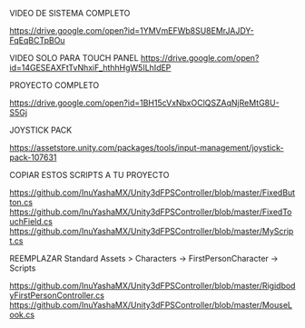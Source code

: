 VIDEO DE SISTEMA COMPLETO

https://drive.google.com/open?id=1YMVmEFWb8SU8EMrJAJDY-FqEqBCTpBOu

VIDEO SOLO PARA TOUCH PANEL
https://drive.google.com/open?id=14GESEAXFtTvNhxiF_hthhHgW5ILhIdEP

PROYECTO COMPLETO

https://drive.google.com/open?id=1BH15cVxNbxOClQSZAqNjReMtG8U-S5Gj

JOYSTICK PACK

https://assetstore.unity.com/packages/tools/input-management/joystick-pack-107631

COPIAR ESTOS SCRIPTS A TU PROYECTO

https://github.com/InuYashaMX/Unity3dFPSController/blob/master/FixedButton.cs
https://github.com/InuYashaMX/Unity3dFPSController/blob/master/FixedTouchField.cs
https://github.com/InuYashaMX/Unity3dFPSController/blob/master/MyScript.cs

REEMPLAZAR Standard Assets > Characters -> FirstPersonCharacter -> Scripts

https://github.com/InuYashaMX/Unity3dFPSController/blob/master/RigidbodyFirstPersonController.cs
https://github.com/InuYashaMX/Unity3dFPSController/blob/master/MouseLook.cs


